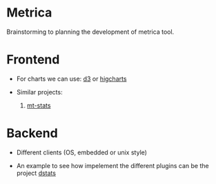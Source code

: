 Metrica
========
Brainstorming to planning the development of metrica tool.

# Frontend

* For charts we can use: [d3](https://github.com/mbostock/d3/wiki/Gallery) or [higcharts](http://www.highcharts.com/stock/demo/)

* Similar projects:

	1. [mt-stats](http://bits.meloncholy.com/mt-stats)


# Backend

* Different clients (OS, embedded or unix style)

* An example to see how impelement the different plugins can be the project [dstats](https://github.com/dagwieers/dstat)
